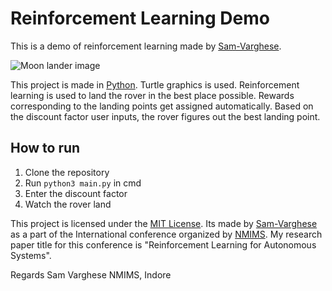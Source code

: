 # Reinforcement Learning Demo

This is a demo of reinforcement learning made by [Sam-Varghese](https://github.com/Sam-Varghese).

![Moon lander image](https://i.pinimg.com/originals/c0/ea/4c/c0ea4c7c49f456d5a90d11aa13683391.gif)

This project is made in [Python](https://python.org). Turtle graphics is used. Reinforcement learning is used to land the rover in the best place possible. Rewards corresponding to the landing points get assigned automatically. Based on the discount factor user inputs, the rover figures out the best landing point.

## How to run

1. Clone the repository
2. Run `python3 main.py` in cmd
3. Enter the discount factor
4. Watch the rover land

This project is licensed under the [MIT License](/LICENSE). Its made by [Sam-Varghese](https://github.com/Sam-Varghese) as a part of the International conference organized by [NMIMS](https://nmims.edu/). My research paper title for this conference is "Reinforcement Learning for Autonomous Systems".

Regards
Sam Varghese
NMIMS, Indore